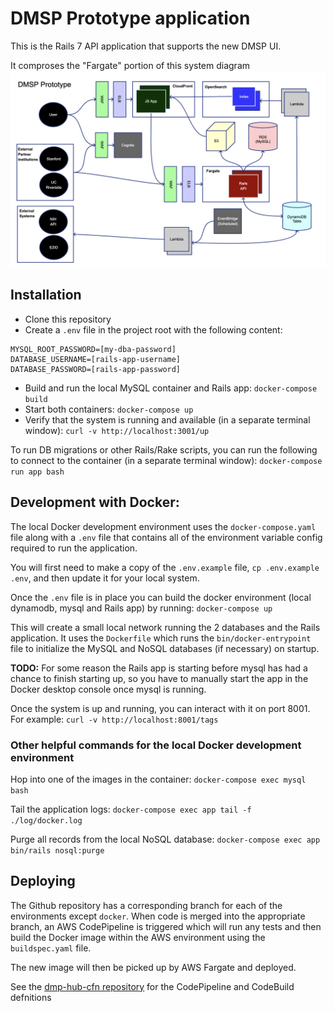 # DMSP Prototype application

This is the Rails 7 API application that supports the new DMSP UI.

It comproses the "Fargate" portion of this system diagram
<img src="docs/dmsp_prototype.png?raw=true">

## Installation

- Clone this repository
- Create a `.env` file in the project root with the following content:
```
MYSQL_ROOT_PASSWORD=[my-dba-password]
DATABASE_USERNAME=[rails-app-username]
DATABASE_PASSWORD=[rails-app-password]
```
- Build and run the local MySQL container and Rails app: `docker-compose build`
- Start both containers: `docker-compose up`
- Verify that the system is running and available (in a separate terminal window): `curl -v http://localhost:3001/up`

To run DB migrations or other Rails/Rake scripts, you can run the following to connect to the container (in a separate terminal window): `docker-compose run app bash`


## Development with Docker:

The local Docker development environment uses the `docker-compose.yaml` file along with a `.env` file that contains all of the environment variable config required to run the application.

You will first need to make a copy of the `.env.example` file, `cp .env.example .env`, and then update it for your local system.

Once the `.env` file is in place you can build the docker environment (local dynamodb, mysql and Rails app) by running: `docker-compose up`

This will create a small local network running the 2 databases and the Rails application. It uses the `Dockerfile` which runs the `bin/docker-entrypoint` file to initialize the MySQL and NoSQL databases (if necessary) on startup.

**TODO:** For some reason the Rails app is starting before mysql has had a chance to finish starting up, so you have to manually start the app in the Docker desktop console once mysql is running.

Once the system is up and running, you can interact with it on port 8001. For example: `curl -v http://localhost:8001/tags`

### Other helpful commands for the local Docker development environment

Hop into one of the images in the container: `docker-compose exec mysql bash`

Tail the application logs: `docker-compose exec app tail -f ./log/docker.log`

Purge all records from the local NoSQL database: `docker-compose exec app bin/rails nosql:purge`

## Deploying

The Github repository has a corresponding branch for each of the environments except `docker`. When code is merged into the appropriate branch, an AWS CodePipeline is triggered which will run any tests and then build the Docker image within the AWS environment using the `buildspec.yaml` file.

The new image will then be picked up by AWS Fargate and deployed.

See the [dmp-hub-cfn repository](https://github.com/CDLUC3/dmp-hub-cfn) for the CodePipeline and CodeBuild defnitions
